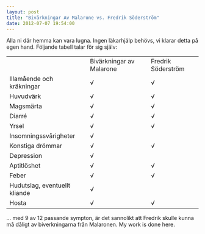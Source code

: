 ```yaml
---
layout: post
title: "Bivärkningar Av Malarone vs. Fredrik Söderström"
date: 2012-07-07 19:54:00
---
```

Alla ni där hemma kan vara lugna. Ingen läkarhjälp behövs, vi klarar detta på egen hand. Följande tabell talar för sig själv:
<table border="0">
<tbody>
<tr>
<td></td>
<td>Bivärkningar av Malarone</td>
<td>Fredrik Söderström</td>
</tr>
<tr>
<td>Illamående och kräkningar</td>
<td>√</td>
<td>√</td>
</tr>
<tr>
<td>Huvudvärk</td>
<td>√</td>
<td>√</td>
</tr>
<tr>
<td>Magsmärta</td>
<td>√</td>
<td>√</td>
</tr>
<tr>
<td>Diarré</td>
<td>√</td>
<td>√</td>
</tr>
<tr>
<td>Yrsel</td>
<td>√</td>
<td>√</td>
</tr>
<tr>
<td>Insomningssvårigheter</td>
<td>√</td>
<td></td>
</tr>
<tr>
<td>Konstiga drömmar</td>
<td>√</td>
<td>√</td>
</tr>
<tr>
<td>Depression</td>
<td>√</td>
<td></td>
</tr>
<tr>
<td>Aptitlöshet</td>
<td>√</td>
<td>√</td>
</tr>
<tr>
<td>Feber</td>
<td>√</td>
<td>√</td>
</tr>
<tr>
<td>Hudutslag, eventuellt kliande</td>
<td>√</td>
<td></td>
</tr>
<tr>
<td>Hosta</td>
<td>√</td>
<td>√</td>
</tr>
</tbody>
</table>
... med 9 av 12 passande sympton, är det sannolikt att Fredrik skulle kunna må dåligt av biverkningarna från Malaronen. My work is done here.

